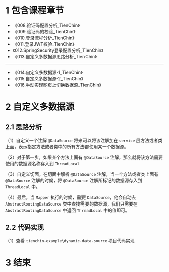 # 1 包含课程章节

* 《008.验证码配置分析_TienChin》
* 《009.验证码的校验_TienChin》
* 《010.登录流程分析_TienChin》
* 《011.登录JWT校验_TienChin》
* 《012.SpringSecurity登录配置分析_TienChin》
* 《013.自定义多数据源思路分析_TienChin》

---

* 《014.自定义多数据源-1_TienChin》
* 《015.自定义多数据源-2_TienChin》
* 《016.手动实现网页上切换数据源_TienChin》

# 2 自定义多数据源

## 2.1 思路分析
 
（1）自定义一个注解 `@DataSource` 将来可以将该注解加在 `service` 层方法或者类上面，表示指定方法或者类中的所有方法都使用某一个数据源。

（2）对于第一步，如果某个方法上面有 `@DataSource` 注解，那么就将该方法需要使用的数据源名称存入到 `ThreadLocal`

（3）自定义切面，在切面中解析 `@DataSource` 注解，当一个方法或者类上面有 `@DataSource` 注解的时候，将 `@DataSource` 注解所标记的数据源存入到 `ThreadLocal` 中。

（4）最后，当 `Mapper` 执行的时候，需要 `DataSource`，他会自动去  `AbstractRoutingDataSource` 类中查找需要的数据源，我们只需要在 `AbstractRoutingDataSource` 中返回 `ThreadLocal` 中的值即可。

## 2.2 代码实现

（1）查看 `tienchin-example\dynamic-data-source` 项目代码实现

# 3 结束
